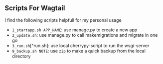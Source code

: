 ## Scripts For Wagtail
I find the following scripts helpfull for my personal usage

- `1_startapp.sh APP_NAME`: use manage.py to create a new app
- `2_update.sh`: use manage.py to call makemigrations and migrate in one go
- `3_run.sh`[^run.sh]: use local cherrypy-script to run the wsgi-server 
- `9_backup.sh NOTE`: use `zip` to make a quick backup from the local directory

[^run]: used until the wsgi-server (cherrypy) runs from services
